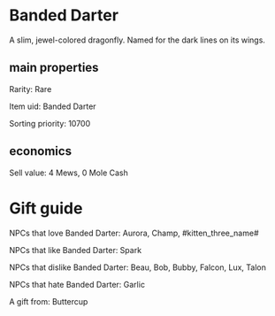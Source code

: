 # Banded Darter

A slim, jewel-colored dragonfly. Named for the dark lines on its wings.

## main properties

Rarity: Rare

Item uid: Banded Darter

Sorting priority: 10700

## economics

Sell value: 4 Mews, 0 Mole Cash

# Gift guide

NPCs that love Banded Darter: Aurora, Champ, #kitten_three_name#

NPCs that like Banded Darter: Spark

NPCs that dislike Banded Darter: Beau, Bob, Bubby, Falcon, Lux, Talon

NPCs that hate Banded Darter: Garlic

A gift from: Buttercup
